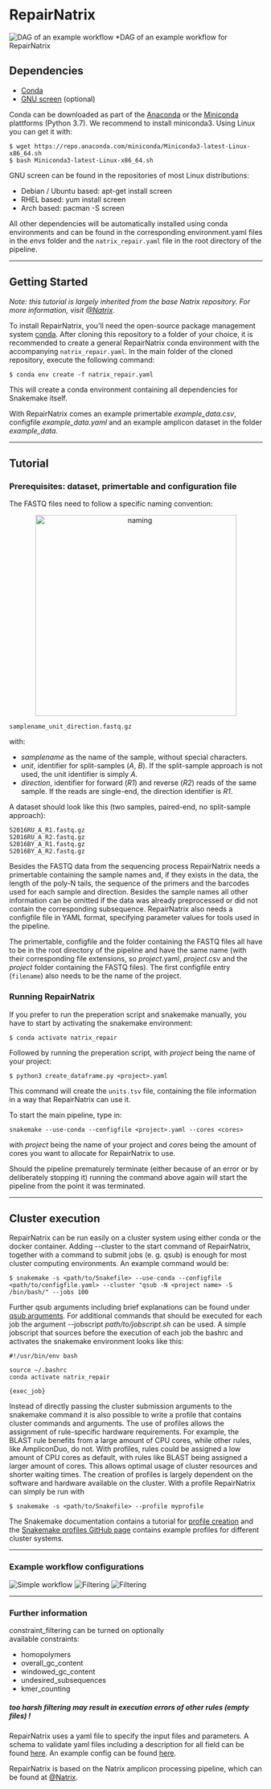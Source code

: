 # RepairNatrix

![DAG of an example workflow](documentation/images/dag_invivo.png)
*DAG of an example workflow for RepairNatrix

## Dependencies
* [Conda](https://conda.io/en/latest/index.html)
* [GNU screen](https://www.gnu.org/software/screen/) (optional)

Conda can be downloaded as part of the [Anaconda](https://www.anaconda.com/) or the [Miniconda](https://conda.io/en/latest/miniconda.html) plattforms (Python 3.7). We recommend to install miniconda3. 
Using Linux you can get it with:

```shell
$ wget https://repo.anaconda.com/miniconda/Miniconda3-latest-Linux-x86_64.sh
$ bash Miniconda3-latest-Linux-x86_64.sh
```

GNU screen can be found in the repositories of most Linux distributions:

* Debian / Ubuntu based: apt-get install screen
* RHEL based: yum install screen
* Arch based: pacman -S screen

All other dependencies will be automatically installed using conda environments and can be found in the corresponding environment.yaml files in the *envs* folder and the `natrix_repair.yaml` file in the root directory of the pipeline.

---

## Getting Started

*Note: this tutorial is largely inherited from the base Natrix repository. For more information, visit [@Natrix](https://github.com/MW55/Natrix)*.

To install RepairNatrix, you'll need the open-source package management system [conda](https://conda.io/en/latest/index.html).
After cloning this repository to a folder of your choice, it is recommended to create a general RepairNatrix conda environment with the accompanying `natrix_repair.yaml`. In the main folder of the cloned repository, execute the following command:

```shell
$ conda env create -f natrix_repair.yaml
```
This will create a conda environment containing all dependencies for Snakemake itself. 

With RepairNatrix comes an example primertable *example_data.csv*, configfile *example_data.yaml* and an example amplicon dataset in the folder *example_data*.

---
## Tutorial

### Prerequisites: dataset, primertable and configuration file
The FASTQ files need to follow a specific naming convention:
<p align="center"> 
<img src="documentation/images/filename.png" alt="naming" width="400"/>
</p>

```
samplename_unit_direction.fastq.gz
```
with:
* *samplename* as the name of the sample, without special characters.
* *unit*, identifier for split-samples (*A*, *B*). If the split-sample approach is not used, the unit identifier is simply *A*.
* *direction*, identifier for forward (*R1*) and reverse (*R2*) reads of the same sample. If the reads are single-end, the direction identifier is *R1*.

A dataset should look like this (two samples, paired-end, no split-sample approach):
```
S2016RU_A_R1.fastq.gz
S2016RU_A_R2.fastq.gz
S2016BY_A_R1.fastq.gz
S2016BY_A_R2.fastq.gz
```
Besides the FASTQ data from the sequencing process RepairNatrix needs a primertable containing the sample names and, if they exists in the data, the length of the poly-N tails, the sequence of the primers and the barcodes used for each sample and direction. Besides the sample names all other information can be omitted if the data was already preprocessed or did not contain the corresponding subsequence. RepairNatrix also needs a configfile file in YAML format, specifying parameter values for tools used in the pipeline.

The primertable, configfile and the folder containing the FASTQ files all have to be in the root directory of the pipeline and have the same name (with their corresponding file extensions, so *project*.yaml, *project*.csv and the *project* folder containing the FASTQ files). The first configfile entry (`filename`) also needs to be the name of the project.

### Running RepairNatrix

If you prefer to run the preperation script and snakemake manually, you have to start by activating the snakemake environment:

```shell
$ conda activate natrix_repair
```

Followed by running the preperation script, with *project* being the name of your project:

```shell
$ python3 create_dataframe.py <project>.yaml
```

This command will create the `units.tsv` file, containing the file information in a way that RepairNatrix can use it.

To start the main pipeline, type in:
```shell
snakemake --use-conda --configfile <project>.yaml --cores <cores>
```
with *project* being the name of your project and *cores* being the amount of cores you want to allocate for RepairNatrix to use.

Should the pipeline prematurely terminate (either because of an error or by deliberately stopping it) running the command above again will start the pipeline from the point it was terminated.

---

## Cluster execution
RepairNatrix can be run easily on a cluster system using either conda or the docker container.
Adding --cluster to the start command of RepairNatrix, together with a command to submit jobs (e. g. qsub) is enough for most 
cluster computing environments. An example command would be:

```shell
$ snakemake -s <path/to/Snakefile> --use-conda --configfile <path/to/configfile.yaml> --cluster "qsub -N <project name> -S /bin/bash/" --jobs 100
```

Further qsub arguments including brief explanations can be found under [qsub arguments](http://bioinformatics.mdc-berlin.de/intro2UnixandSGE/sun_grid_engine_for_beginners/how_to_submit_a_job_using_qsub.html).
For additional commands that should be executed for each job the argument --jobscript *path/to/jobscript.sh* can be used. 
A simple jobscript that sources before the execution of each job the bashrc and activates the snakemake environment looks like this:

```shell
#!/usr/bin/env bash

source ~/.bashrc
conda activate natrix_repair

{exec_job}
```

Instead of directly passing the cluster submission arguments to the snakemake command it is also possible to
write a profile that contains cluster commands and arguments. The use of profiles allows the assignment 
of rule-specific hardware requirements. For example, the BLAST rule benefits from a large amount of CPU cores, while other
rules, like AmpliconDuo, do not. With profiles, rules could be assigned a low amount of CPU cores as default, with rules
like BLAST being assigned a larger amount of cores. This allows optimal usage of cluster resources and shorter waiting times.
The creation of profiles is largely dependent on the software and hardware available on the cluster.
With a profile RepairNatrix can simply be run with

```shell
$ snakemake -s <path/to/Snakefile> --profile myprofile 
```
The Snakemake documentation contains a tutorial for [profile creation](https://snakemake.readthedocs.io/en/stable/executing/cli.html#profiles) 
and the [Snakemake profiles GitHub page](https://github.com/snakemake-profiles/doc) contains example profiles for different
cluster systems.

---

### Example workflow configurations
![Simple workflow](documentation/images/dag_nothing.png "Only read assembly")
![Filtering](documentation/images/dag_remove.png "Read assembly with filtering")
![Filtering](documentation/images/dag_repair.png "Read assembly, clustering, and repair")

---

### Further information

constraint_filtering can be turned on optionally  
available constraints:  
* homopolymers
* overall_gc_content
* windowed_gc_content
* undesired_subsequences
* kmer_counting
##### too harsh filtering may result in execution errors of other rules (empty files) !

RepairNatrix uses a yaml file to specify the input files and parameters. 
A schema to validate yaml files including a description for all field can be found [here](https://github.com/umr-ds/RepairNatrix/example_data.yaml).
An example config can be found [here](https://github.com/umr-ds/RepairNatrix/example_data.yaml).

RepairNatrix is based on the Natrix amplicon processing pipeline, which can be found at [@Natrix](https://github.com/MW55/Natrix).

